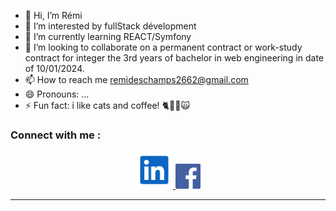- 👋 Hi, I’m Rémi
- 👀 I’m interested by fullStack dévelopment
- 🌱 I’m currently learning REACT/Symfony
- 💞️ I’m looking to collaborate on a permanent contract or work-study contract for integer the 3rd years of bachelor in web engineering in date of 10/01/2024.
- 📫 How to reach me remideschamps2662@gmail.com
- 😄 Pronouns: ...
- ⚡ Fun fact: i like cats and coffee! 🐈🐱‍👤🙀

### Connect with me :

<div align="center">
  <a href="https://www.linkedin.com/in/rémi-deschamps" style="margin-right: 20;">
    <img src="./img/linkedIn.svg" alt="contact linked in" width="60">
  </a>
  <a href="https://www.facebook.com/remi.deschamps.9" style="margin-left: 20;">
    <img src="./img/facebook.jpg" alt="contact facebook" width="40">
  </a>
</div>

  ---
  

<!---
jeSuisUnDeveloppeur/jeSuisUnDeveloppeur is a ✨ special ✨ repository because its `README.md` (this file) appears on your GitHub profile.
You can click the Preview link to take a look at your changes.
--->

